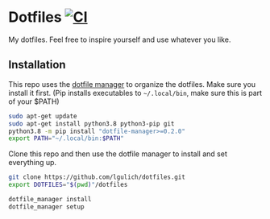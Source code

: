 # Dotfiles [![CI](https://github.com/lgulich/dotfiles/actions/workflows/ci.yml/badge.svg)](https://github.com/lgulich/dotfiles/actions/workflows/ci.yml)
My dotfiles. Feel free to inspire yourself and use whatever you like.

## Installation
This repo uses the [dotfile manager](https://github.com/lgulich/dotfile_manager)
to organize the dotfiles. Make sure you install it first. (Pip installs
executables to `~/.local/bin`, make sure this is part of your $PATH)
```sh
sudo apt-get update
sudo apt-get install python3.8 python3-pip git
python3.8 -m pip install "dotfile-manager>=0.2.0"
export PATH="~/.local/bin:$PATH"
```

Clone this repo and then use the dotfile manager to install and set everything
up.
```sh
git clone https://github.com/lgulich/dotfiles.git
export DOTFILES="$(pwd)"/dotfiles

dotfile_manager install
dotfile_manager setup
```

